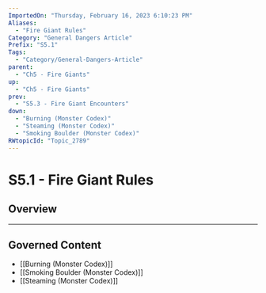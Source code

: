 ```yaml
---
ImportedOn: "Thursday, February 16, 2023 6:10:23 PM"
Aliases:
  - "Fire Giant Rules"
Category: "General Dangers Article"
Prefix: "S5.1"
Tags:
  - "Category/General-Dangers-Article"
parent:
  - "Ch5 - Fire Giants"
up:
  - "Ch5 - Fire Giants"
prev:
  - "S5.3 - Fire Giant Encounters"
down:
  - "Burning (Monster Codex)"
  - "Steaming (Monster Codex)"
  - "Smoking Boulder (Monster Codex)"
RWtopicId: "Topic_2789"
---
```

# S5.1 - Fire Giant Rules
## Overview
---
## Governed Content
- [[Burning (Monster Codex)]]
- [[Smoking Boulder (Monster Codex)]]
- [[Steaming (Monster Codex)]]

